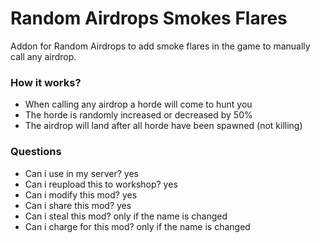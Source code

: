 # Random Airdrops Smokes Flares
Addon for Random Airdrops to add smoke flares in the game to manually call any airdrop.

### How it works?
- When calling any airdrop a horde will come to hunt you
- The horde is randomly increased or decreased by 50%
- The airdrop will land after all horde have been spawned (not killing) 

### Questions
- Can i use in my server? yes
- Can i reupload this to workshop? yes
- Can i modify this mod? yes
- Can i share this mod? yes
- Can i steal this mod? only if the name is changed
- Can i charge for this mod? only if the name is changed